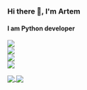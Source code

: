 ### Hi there 👋, I'm Artem
#### I am Python developer
![](https://img.shields.io/badge/OS-Linux-informational?style=flat-square&logo=linux&logoWidth=40&logoColor=white&color=24b3a7)  
![](https://img.shields.io/badge/Editor-VSCode-informational?style=flat-square&logo=visual-studio-code&logoWidth=40&logoColor=white&color=24b3a7)  
![](https://img.shields.io/badge/Code-Python-informational?style=flat-square&logo=python&logoWidth=40&logoColor=white&color=24b3a7)  
![](https://img.shields.io/badge/Shell-Bash-informational?style=flat-square&logo=gnu-bash&logoWidth=40&logoColor=white&color=24b3a7)  

<a href="https://github.com/ArtemErmulin/ArtemErmulin">
  <img align="center" src="https://github-readme-stats.vercel.app/api/top-langs/?username=artemermulin" />
</a>
<a href="https://github.com/ArtemErmulin/ArtemErmulin">
  <img align="center" src="https://github-readme-stats.vercel.app/api?username=artemermulin&show_icons=true&count_private=true" />
</a>
